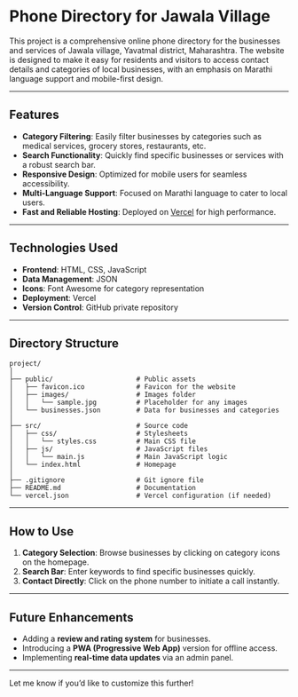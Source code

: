 # **Phone Directory for Jawala Village**

This project is a comprehensive online phone directory for the businesses and services of Jawala village, Yavatmal district, Maharashtra. The website is designed to make it easy for residents and visitors to access contact details and categories of local businesses, with an emphasis on Marathi language support and mobile-first design.

---

## **Features**

- **Category Filtering**: Easily filter businesses by categories such as medical services, grocery stores, restaurants, etc.
- **Search Functionality**: Quickly find specific businesses or services with a robust search bar.
- **Responsive Design**: Optimized for mobile users for seamless accessibility.
- **Multi-Language Support**: Focused on Marathi language to cater to local users.
- **Fast and Reliable Hosting**: Deployed on [Vercel](https://vercel.com) for high performance.

---

## **Technologies Used**

- **Frontend**: HTML, CSS, JavaScript
- **Data Management**: JSON
- **Icons**: Font Awesome for category representation
- **Deployment**: Vercel
- **Version Control**: GitHub private repository

---

## **Directory Structure**

```
project/
│
├── public/                     # Public assets
│   ├── favicon.ico             # Favicon for the website
│   ├── images/                 # Images folder
│   │   └── sample.jpg          # Placeholder for any images
│   └── businesses.json         # Data for businesses and categories
│
├── src/                        # Source code
│   ├── css/                    # Stylesheets
│   │   └── styles.css          # Main CSS file
│   ├── js/                     # JavaScript files
│   │   └── main.js             # Main JavaScript logic
│   └── index.html              # Homepage
│
├── .gitignore                  # Git ignore file
├── README.md                   # Documentation
└── vercel.json                 # Vercel configuration (if needed)
```

---

## **How to Use**

1. **Category Selection**: Browse businesses by clicking on category icons on the homepage.
2. **Search Bar**: Enter keywords to find specific businesses quickly.
3. **Contact Directly**: Click on the phone number to initiate a call instantly.

---

## **Future Enhancements**

- Adding a **review and rating system** for businesses.
- Introducing a **PWA (Progressive Web App)** version for offline access.
- Implementing **real-time data updates** via an admin panel.

---

Let me know if you’d like to customize this further!
